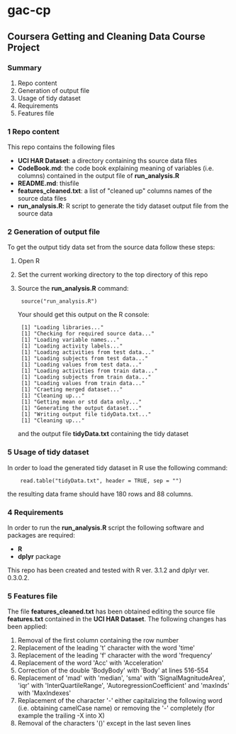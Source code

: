 # gac-cp

## Coursera Getting and Cleaning Data Course Project

### Summary

1. Repo content
2. Generation of output file
3. Usage of tidy dataset
4. Requirements
5. Features file

### 1 Repo content

This repo contains the following files

* **UCI HAR Dataset**: a directory containing ths source data files
* **CodeBook.md**: the code book explaining meaning of variables (i.e. columns) contained in the output file of **run_analysis.R**
* **README.md**: thisfile
* **features_cleaned.txt**: a list of "cleaned up" columns names of the source data files
* **run_analysis.R**: R script to generate the tidy dataset output file from the source data

### 2 Generation of output file

To get the output tidy data set from the source data follow these steps:

1. Open R
2. Set the current working directory to the top directory of this repo
3. Source the **run_analysis.R** command:

		source("run_analysis.R")
	
	Your should get this output on the R console:
	
		[1] "Loading libraries..."
		[1] "Checking for required source data..."
		[1] "Loading variable names..."
		[1] "Loading activity labels..."
		[1] "Loading activities from test data..."
		[1] "Loading subjects from test data..."
		[1] "Loading values from test data..."
		[1] "Loading activities from train data..."
		[1] "Loading subjects from train data..."
		[1] "Loading values from train data..."
		[1] "Craeting merged dataset..."
		[1] "Cleaning up..."
		[1] "Getting mean or std data only..."
		[1] "Generating the output dataset..."
		[1] "Writing output file tidyData.txt..."
		[1] "Cleaning up..."
		
	and the output file **tidyData.txt** containing the tidy dataset

### 5 Usage of tidy dataset

In order to load the generated tidy dataset in R use the following command:

		read.table("tidyData.txt", header = TRUE, sep = "")
		
the resulting data frame should have 180 rows and 88 columns.

### 4 Requirements

In order to run the **run_analysis.R** script the following software and packages are required:

* **R**
* **dplyr** package

This repo has been created and tested with R ver. 3.1.2 and dplyr ver. 0.3.0.2.

### 5 Features file

The file **features_cleaned.txt** has been obtained editing the source file **features.txt** contained in the **UCI HAR Dataset**. The following changes has been applied:

1. Removal of the first column containing the row number
2. Replacement of the leading 't' character with the word 'time'
3. Replacement of the leading 'f' character with the word 'frequency'
4. Replacement of the word 'Acc' with 'Acceleration'
5. Correction of the double 'BodyBody' with 'Body' at lines 516-554
6. Replacement of 'mad' with 'median', 'sma' with 'SignalMagnitudeArea', 'iqr' with 'InterQuartileRange', 'AutoregressionCoefficient' and 'maxInds' with 'MaxIndexes'
6. Replacement of the character '-' either capitalizing the following word (i.e. obtaining  camelCase name) or removing the '-' completely (for example the trailing -X into X)
7. Removal of the characters '()' except in the last seven lines

